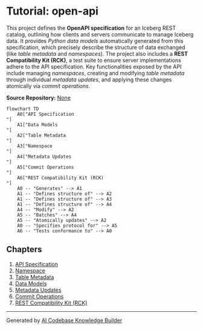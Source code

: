 # Tutorial: open-api

This project defines the **OpenAPI specification** for an Iceberg REST catalog, outlining how clients and servers communicate to manage Iceberg data.
It provides *Python data models* automatically generated from this specification, which precisely describe the structure of data exchanged (like *table metadata* and *namespaces*).
The project also includes a **REST Compatibility Kit (RCK)**, a test suite to ensure server implementations adhere to the API specification.
Key functionalities exposed by the API include managing *namespaces*, creating and modifying *table metadata* through individual *metadata updates*, and applying these changes atomically via *commit operations*.


**Source Repository:** [None](None)

```mermaid
flowchart TD
    A0["API Specification
"]
    A1["Data Models
"]
    A2["Table Metadata
"]
    A3["Namespace
"]
    A4["Metadata Updates
"]
    A5["Commit Operations
"]
    A6["REST Compatibility Kit (RCK)
"]
    A0 -- "Generates" --> A1
    A1 -- "Defines structure of" --> A2
    A1 -- "Defines structure of" --> A3
    A1 -- "Defines structure of" --> A4
    A4 -- "Modify" --> A2
    A5 -- "Batches" --> A4
    A5 -- "Atomically updates" --> A2
    A0 -- "Specifies protocol for" --> A5
    A6 -- "Tests conformance to" --> A0
```

## Chapters

1. [API Specification
](01_api_specification_.md)
2. [Namespace
](02_namespace_.md)
3. [Table Metadata
](03_table_metadata_.md)
4. [Data Models
](04_data_models_.md)
5. [Metadata Updates
](05_metadata_updates_.md)
6. [Commit Operations
](06_commit_operations_.md)
7. [REST Compatibility Kit (RCK)
](07_rest_compatibility_kit__rck__.md)


---

Generated by [AI Codebase Knowledge Builder](https://github.com/The-Pocket/Tutorial-Codebase-Knowledge)